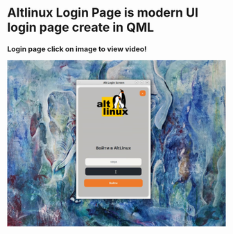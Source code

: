 # Altlinux Login Page is modern UI login page create in QML 

### Login page click on image to view video!  
[![Login screen](https://github.com/radiobanka/AltLinuxLoginPage/blob/master/image/screenshot/screen.png)](https://raw.githubusercontent.com/radiobanka/AltLinuxLoginPage/master/image/screenshot/screen.mp4)
